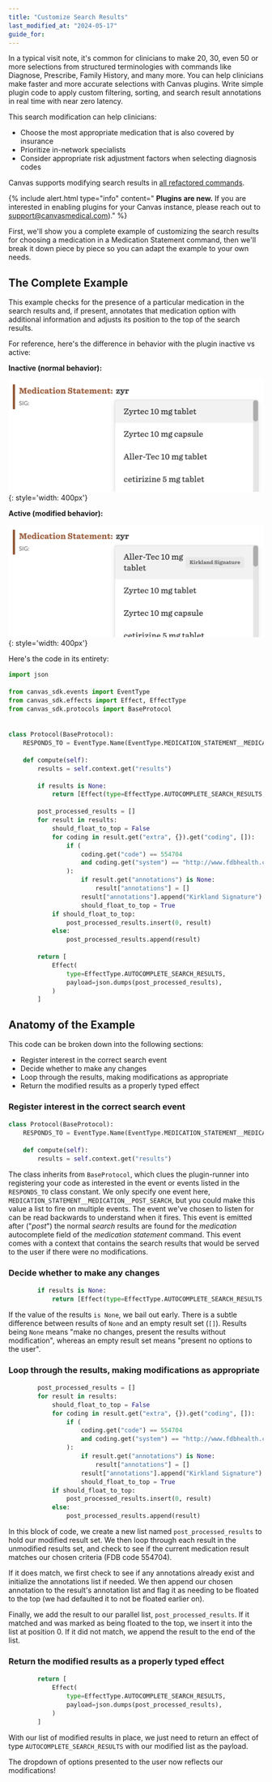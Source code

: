 ```yaml
---
title: "Customize Search Results"
last_modified_at: "2024-05-17"
guide_for:
---
```

In a typical visit note, it's common for clinicians to make 20, 30, even 50 or more selections from structured terminologies with commands like Diagnose, Prescribe, Family History, and many more. You can help clinicians make faster and more accurate selections with Canvas plugins. Write simple plugin code to apply custom filtering, sorting, and search result annotations in real time with near zero latency.

This search modification can help clinicians:

- Choose the most appropriate medication that is also covered by insurance
- Prioritize in-network specialists
- Consider appropriate risk adjustment factors when selecting diagnosis codes

Canvas supports modifying search results in [all refactored commands](/product-updates/commands-module/#progress).

{% include alert.html type="info" content=" <b>Plugins are new.</b> If you are interested in enabling plugins for your Canvas instance, please reach out to <a href='mailto:support@canvasmedical.com'>support@canvasmedical.com</a>)." %}

First, we'll show you a complete example of customizing the search results for
choosing a medication in a Medication Statement command, then we'll break it
down piece by piece so you can adapt the example to your own needs.

## The Complete Example

This example checks for the presence of a particular medication in the search
results and, if present, annotates that medication option with additional
information and adjusts its position to the top of the search results.

For reference, here's the difference in behavior with the plugin inactive vs
active:

**Inactive (normal behavior):**

![With the plugin inactive, the results are unaltered](/assets/images/customize-search-results/plugin-inactive.png){: style='width: 400px'}

**Active (modified behavior):**

![With the plugin active, the preferred result is listed first, and with additional context](/assets/images/customize-search-results/plugin-active.png){: style='width: 400px'}


Here's the code in its entirety:

```python
import json

from canvas_sdk.events import EventType
from canvas_sdk.effects import Effect, EffectType
from canvas_sdk.protocols import BaseProtocol


class Protocol(BaseProtocol):
    RESPONDS_TO = EventType.Name(EventType.MEDICATION_STATEMENT__MEDICATION__POST_SEARCH)

    def compute(self):
        results = self.context.get("results")

        if results is None:
            return [Effect(type=EffectType.AUTOCOMPLETE_SEARCH_RESULTS, payload=json.dumps(None))]

        post_processed_results = []
        for result in results:
            should_float_to_top = False
            for coding in result.get("extra", {}).get("coding", []):
                if (
                    coding.get("code") == 554704
                    and coding.get("system") == "http://www.fdbhealth.com/"
                ):
                    if result.get("annotations") is None:
                        result["annotations"] = []
                    result["annotations"].append("Kirkland Signature")
                    should_float_to_top = True
            if should_float_to_top:
                post_processed_results.insert(0, result)
            else:
                post_processed_results.append(result)

        return [
            Effect(
                type=EffectType.AUTOCOMPLETE_SEARCH_RESULTS,
                payload=json.dumps(post_processed_results),
            )
        ]
```

## Anatomy of the Example
This code can be broken down into the following sections:
- Register interest in the correct search event
- Decide whether to make any changes
- Loop through the results, making modifications as appropriate
- Return the modified results as a properly typed effect

### Register interest in the correct search event
```python
class Protocol(BaseProtocol):
    RESPONDS_TO = EventType.Name(EventType.MEDICATION_STATEMENT__MEDICATION__POST_SEARCH)

    def compute(self):
        results = self.context.get("results")
```

The class inherits from `BaseProtocol`, which clues the plugin-runner into
registering your code as interested in the event or events listed in the
`RESPONDS_TO` class constant. We only specify one event here,
`MEDICATION_STATEMENT__MEDICATION__POST_SEARCH`, but you could make this value
a list to fire on multiple events. The event we've chosen to listen for can be
read backwards to understand when it fires. This event is emitted after ("_post_") the
normal _search_ results are found for the _medication_ autocomplete field of the
_medication statement_ command. This event comes with a context that contains the
search results that would be served to the user if there were no
modifications.

### Decide whether to make any changes
```python
        if results is None:
            return [Effect(type=EffectType.AUTOCOMPLETE_SEARCH_RESULTS, payload=json.dumps(None))]
```

If the value of the results `is None`, we bail out early. There is a subtle
difference between results of `None` and an empty result set (`[]`). Results
being `None` means "make no changes, present the results without modification",
whereas an empty result set means "present no options to the user".

### Loop through the results, making modifications as appropriate
```python
        post_processed_results = []
        for result in results:
            should_float_to_top = False
            for coding in result.get("extra", {}).get("coding", []):
                if (
                    coding.get("code") == 554704
                    and coding.get("system") == "http://www.fdbhealth.com/"
                ):
                    if result.get("annotations") is None:
                        result["annotations"] = []
                    result["annotations"].append("Kirkland Signature")
                    should_float_to_top = True
            if should_float_to_top:
                post_processed_results.insert(0, result)
            else:
                post_processed_results.append(result)
```

In this block of code, we create a new list named `post_processed_results` to
hold our modified result set. We then loop through each result in the
unmodified results set, and check to see if the current medication result matches our
chosen criteria (FDB code 554704).

If it does match, we first check to see if any
annotations already exist and initialize the annotations list if needed. We
then append our chosen annotation to the result's annotation list and flag it
as needing to be floated to the top (we had defaulted it to not be floated
earlier on).

Finally, we add the result to our parallel list, `post_processed_results`. If
it matched and was marked as being floated to the top, we insert it into the
list at position 0. If it did not match, we append the result to the end of
the list.

### Return the modified results as a properly typed effect
```python
        return [
            Effect(
                type=EffectType.AUTOCOMPLETE_SEARCH_RESULTS,
                payload=json.dumps(post_processed_results),
            )
        ]
```

With our list of modified results in place, we just need to return an effect
of type `AUTOCOMPLETE_SEARCH_RESULTS` with our modified list as the payload.

The dropdown of options presented to the user now reflects our modifications!

<br />
<br />
<br />
